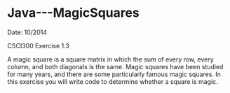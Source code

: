 # Java---MagicSquares

Date: 10/2014
 
CSCI300 Exercise 1.3
 
A magic square is a square matrix in which the sum of every row, every column, and both diagonals is the same. Magic squares have been studied for many years, and there are some particularly famous magic squares. In this exercise you will write code to determine whether a square is magic.
